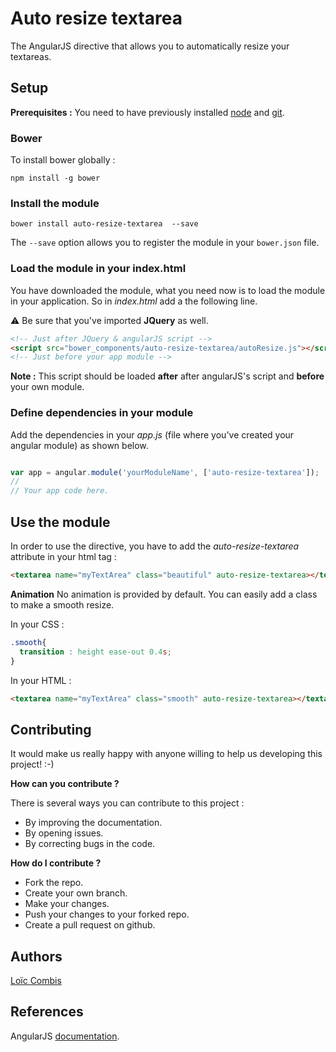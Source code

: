 # Auto resize textarea
The AngularJS directive that allows you to automatically resize your textareas.

## Setup

**Prerequisites :** You need to have previously installed [node](https://nodejs.org) and [git](https://git-scm.com).

### Bower

To install bower globally :

```
npm install -g bower
```

### Install the module

```
bower install auto-resize-textarea  --save
```
The `--save` option allows you to register the module in your `bower.json` file.

### Load the module in your index.html
You have downloaded the module, what you need now is to load the module in your application.
So in *index.html* add a the following line.

:warning: Be sure that you've imported **JQuery** as well.
```html
<!-- Just after JQuery & angularJS script -->
<script src="bower_components/auto-resize-textarea/autoResize.js"></script>
<!-- Just before your app module -->
```
**Note :** This script should be loaded **after** after angularJS's script and **before** your own module.

 ### Define dependencies in your module
 Add the dependencies in your *app.js* (file where you've created your angular module) as shown below.

 ```javascript

var app = angular.module('yourModuleName', ['auto-resize-textarea']);
//
// Your app code here.

 ```

 ## Use the module

 In order to use the directive, you have to add the  *auto-resize-textarea* attribute in your html tag :
 ```html
 <textarea name="myTextArea" class="beautiful" auto-resize-textarea></textarea>
 ```

 **Animation**
 No animation is provided by default. You can easily add a class to make a smooth resize.

In your CSS :

 ```css
 .smooth{
   transition : height ease-out 0.4s;
 }
 ```

In your HTML :

 ```html
 <textarea name="myTextArea" class="smooth" auto-resize-textarea></textarea>

 ```
## Contributing
It would make us really happy with anyone willing to help us developing this project! :-)

**How can you contribute ?**

There is several ways you can contribute to this project :
- By improving the documentation.
- By opening issues.
- By correcting bugs in the code.

**How do I contribute ?**
- Fork the repo.
- Create your own branch.
- Make your changes.
- Push your changes to your forked repo.
- Create a pull request on github.

## Authors

[Loïc Combis](https://github.com/combisloic)

## References

AngularJS [documentation](https://angularjs.org).
